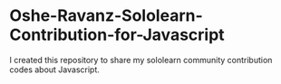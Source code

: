 # Oshe-Ravanz-Sololearn-Contribution-for-Javascript

I created this repository to share my sololearn community contribution codes about Javascript.
